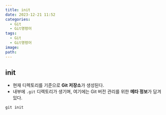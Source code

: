 ```yaml
---
title: init
date: 2023-12-21 11:52
categories:
  - Git
  - Git명령어
tags:
  - Git
  - Git명령어
image: 
path:
---
```


## init
+ 현재 디렉토리를 기준으로 **Git  저장소**가 생성된다.
+ 내부에 `.git` 디렉토리가 생기며, 여기에는 Git 버전 관리를 위한 **메타 정보**가 담겨 있다.
```git
git init
```


